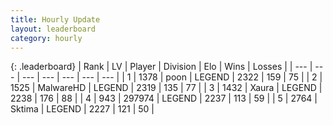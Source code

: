 ```yaml
---
title: Hourly Update
layout: leaderboard
category: hourly
---
```


{: .leaderboard}
| Rank | LV | Player | Division | Elo | Wins | Losses |
| --- | --- | --- | --- | --- | --- | --- |
| <span data-change="0">1</span> | 1378 | <span title="ID: 540690">poon</span> | LEGEND | <span data-change="0">2322</span> | <span data-change="0">159</span> | <span data-change="0">75</span> |
| <span data-change="0">2</span> | 1525 | <span title="ID: 261794">MalwareHD</span> | LEGEND | <span data-change="0">2319</span> | <span data-change="0">135</span> | <span data-change="0">77</span> |
| <span data-change="2">3</span> | 1432 | <span title="ID: 200908">Xaura</span> | LEGEND | <span data-change="16">2238</span> | <span data-change="3">176</span> | <span data-change="0">88</span> |
| <span data-change="-1">4</span> | 943 | <span title="ID: 544038">297974</span> | LEGEND | <span data-change="0">2237</span> | <span data-change="0">113</span> | <span data-change="0">59</span> |
| <span data-change="-1">5</span> | 2764 | <span title="ID: 353063">Sktima</span> | LEGEND | <span data-change="0">2227</span> | <span data-change="0">121</span> | <span data-change="0">50</span> |